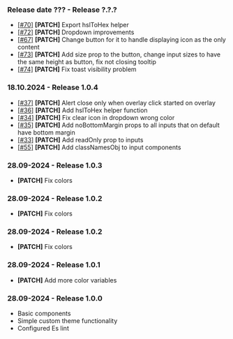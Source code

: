 ### Release date ??? - Release ?.?.?

-   [[#70]](https://github.com/Marcin-Migdal/m-component-library/issues/70) **[PATCH]** Export hslToHex helper
-   [[#72]](https://github.com/Marcin-Migdal/m-component-library/issues/72) **[PATCH]** Dropdown improvements
-   [[#67]](https://github.com/Marcin-Migdal/m-component-library/issues/67) **[PATCH]** Change button for it to handle displaying icon as the only content
-   [[#73]](https://github.com/Marcin-Migdal/m-component-library/issues/73) **[PATCH]** Add size prop to the button, change input sizes to have the same height as button, fix not closing tooltip
-   [[#74]](https://github.com/Marcin-Migdal/m-component-library/issues/74) **[PATCH]** Fix toast visibility problem

### 18.10.2024 - Release 1.0.4

-   [[#37]](https://github.com/Marcin-Migdal/m-component-library/issues/37) **[PATCH]** Alert close only when overlay click started on overlay
-   [[#36]](https://github.com/Marcin-Migdal/m-component-library/issues/36) **[PATCH]** Add hslToHex helper function
-   [[#34]](https://github.com/Marcin-Migdal/m-component-library/issues/34) **[PATCH]** Fix clear icon in dropdown wrong color
-   [[#35]](https://github.com/Marcin-Migdal/m-component-library/issues/35) **[PATCH]** Add noBottomMargin props to all inputs that on default have bottom margin
-   [[#33]](https://github.com/Marcin-Migdal/m-component-library/issues/33) **[PATCH]** Add readOnly prop to inputs
-   [[#55]](https://github.com/Marcin-Migdal/m-component-library/issues/55) **[PATCH]** Add classNamesObj to input components

### 28.09-2024 - Release 1.0.3

-   **[PATCH]** Fix colors

### 28.09-2024 - Release 1.0.2

-   **[PATCH]** Fix colors

### 28.09-2024 - Release 1.0.2

-   **[PATCH]** Fix colors

### 28.09-2024 - Release 1.0.1

-   **[PATCH]** Add more color variables

### 28.09-2024 - Release 1.0.0

-   Basic components
-   Simple custom theme functionality
-   Configured Es lint

